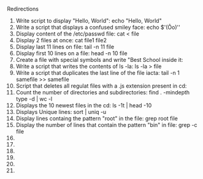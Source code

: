 Redirections
1. Write script to display "Hello, World": echo "Hello, World"
2. Write a script that displays a confused smiley face: echo $'(Ôo)''
3. Display content of the /etc/passwd file: cat < file
4. Display 2 files at once: cat file1 file2
5. Display last 11 lines on file: tail -n 11 file
6. Display first 10 lines on a file: head -n 10 file
7. Create a file with special symbols and write "Best School inside it:
8. Write a script that writes the contents of ls -la: ls -la > file
9. Write a script that duplicates the last line of the file iacta: tail -n 1 samefile >> samefile
10. Script that deletes all regulat files with a .js extension present in cd:
11. Count the number of directories and subdirectories: find . -mindepth type -d | wc -l
12. Displays the 10 newest files in the cd: ls -1t | head -10
13. Displays Unique lines: sort | uniq -u
14. Display lines containg the pattern "root" in the file: grep root file
15. Display the number of lines that contain the pattern "bin" in file: grep -c file
16.
17.
18.
19.
20.
21.
